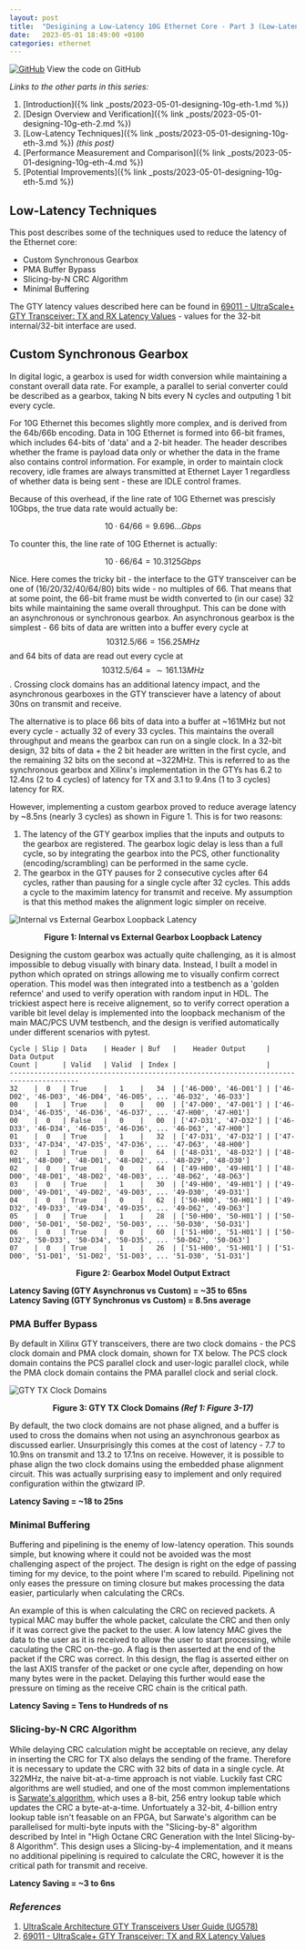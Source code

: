 ```yaml
---
layout: post
title:  "Desigining a Low-Latency 10G Ethernet Core - Part 3 (Low-Latency Techniques)"
date:   2023-05-01 18:49:00 +0100
categories: ethernet
---
```


<script type="text/javascript" async
 src="https://cdn.mathjax.org/mathjax/latest/MathJax.js?config=TeX-MML-AM_CHTML">
</script>

[![GitHub](https://img.shields.io/badge/github-%23121011.svg?style=for-the-badge&logo=github&logoColor=white)](https://github.com/ttchisholm/10g-low-latency-ethernet) View the code on GitHub 

*Links to the other parts in this series:*
1. [Introduction]({% link _posts/2023-05-01-designing-10g-eth-1.md %}) 
2. [Design Overview and Verification]({% link _posts/2023-05-01-designing-10g-eth-2.md %}) 
3. [Low-Latency Techniques]({% link _posts/2023-05-01-designing-10g-eth-3.md %}) *(this post)*
4. [Performance Measurement and Comparison]({% link _posts/2023-05-01-designing-10g-eth-4.md %})
5. [Potential Improvements]({% link _posts/2023-05-01-designing-10g-eth-5.md %})

## Low-Latency Techniques

This post describes some of the techniques used to reduce the latency of the Ethernet core:

- Custom Synchronous Gearbox
- PMA Buffer Bypass
- Slicing-by-N CRC Algorithm
- Minimal Buffering

The GTY latency values described here can be found in [69011 - UltraScale+ GTY Transceiver: TX and RX Latency Values](https://support.xilinx.com/s/article/69011) - values for the 32-bit internal/32-bit interface are used.



## Custom Synchronous Gearbox

In digital logic, a gearbox is used for width conversion while maintaining a constant overall data rate. For example, a parallel to serial converter could be described as a gearbox, taking N bits every N cycles and outputing 1 bit every cycle. 

For 10G Ethernet this becomes slightly more complex, and is derived from the 64b/66b encoding. Data in 10G Ethernet is formed into 66-bit frames, which includes 64-bits of 'data' and a 2-bit header. The header describes whether the frame is payload data only or whether the data in the frame also contains control information. For example, in order to maintain clock recovery, idle frames are always transmitted at Ethernet Layer 1 regardless of whether data is being sent - these are IDLE control frames.

Because of this overhead, if the line rate of 10G Ethernet was prescisly 10Gbps, the true data rate would actually be:

$$10 \cdot 64/66 = 9.696...Gbps$$

To counter this, the line rate of 10G Ethernet is actually:

$$10 \cdot 66/64 = 10.3125Gbps$$

Nice. Here comes the tricky bit - the interface to the GTY transceiver can be one of (16/20/32/40/64/80) bits wide - no multiples of 66. That means that at some point, the 66-bit frame must be width converted to (in our case) 32 bits while maintaining the same overall throughput. This can be done with an asynchronous or synchronous gearbox. An asynchronous gearbox is the simplest - 66 bits of data are written into a buffer every cycle at $$10312.5/66 = 156.25MHz$$ and 64 bits of data are read out every cycle at $$10312.5/64 = \sim161.13MHz$$. Crossing clock domains has an additional latency impact, and the asynchronous gearboxes in the GTY transciever have a latency of about 30ns on transmit and receive. 

The alternative is to place 66 bits of data into a buffer at ~161MHz but not every cycle - actually 32 of every 33 cycles. This maintains the overall throughput and means the gearbox can run on a single clock. In a 32-bit design, 32 bits of data + the 2 bit header are written in the first cycle, and the remaining 32 bits on the second at ~322MHz. This is referred to as the synchronous gearbox and Xilinx's implementation in the GTYs has 6.2 to 12.4ns (2 to 4 cycles) of latency for TX and 3.1 to 9.4ns (1 to 3 cycles) latency for RX.

However, implementing a custom gearbox proved to reduce average latency by ~8.5ns (nearly 3 cycles) as shown in Figure 1. This is for two reasons:

1. The latency of the GTY gearbox implies that the inputs and outputs to the gearbox are registered. The gearbox logic delay is less than a full cycle, so by integrating the gearbox into the PCS, other functionality (encoding/scrambling) can be performed in the same cycle.
2. The gearbox in the GTY pauses for 2 consecutive cycles after 64 cycles, rather than pausing for a single cycle after 32 cycles. This adds a cycle to the maximim latency for transmit and receive. My assumption is that this method makes the alignment logic simpler on receive. 

![Internal vs External Gearbox Loopback Latency](/assets/images/designing-10g-eth/latency-hist.png)
<p style="text-align: center;"><b>Figure 1: Internal vs External Gearbox Loopback Latency</b></p>

Designing the custom gearbox was actually quite challenging, as it is almost impossible to debug visually with binary data. Instead, I built a model in python which oprated on strings allowing me to visually confirm correct operation. This model was then integrated into a testbench as a 'golden refernce' and used to verify operation with random input in HDL. The trickiest aspect here is receive alignement, so to verify correct operation a varible bit level delay is implemented into the loopback mechanism of the main MAC/PCS UVM testbench, and the design is verified automatically under different scenarios with pytest.

```
Cycle | Slip | Data    | Header | Buf   |    Header Output     |   Data Output
Count |      | Valid   | Valid  | Index |                      |  
---------------------------------------------------------------------------------------
32    |  0   | True    |   1    |   34  | ['46-D00', '46-D01'] | ['46-D02', '46-D03', '46-D04', '46-D05', ... '46-D32', '46-D33']
00    |  1   | True    |   0    |   00  | ['47-D00', '47-D01'] | ['46-D34', '46-D35', '46-D36', '46-D37', ... '47-H00', '47-H01']
00    |  0   | False   |   0    |   00  | ['47-D31', '47-D32'] | ['46-D33', '46-D34', '46-D35', '46-D36', ... '46-D63', '47-H00']
01    |  0   | True    |   1    |   32  | ['47-D31', '47-D32'] | ['47-D33', '47-D34', '47-D35', '47-D36', ... '47-D63', '48-H00']
02    |  1   | True    |   0    |   64  | ['48-D31', '48-D32'] | ['48-H01', '48-D00', '48-D01', '48-D02', ... '48-D29', '48-D30']
02    |  0   | True    |   0    |   64  | ['49-H00', '49-H01'] | ['48-D00', '48-D01', '48-D02', '48-D03', ... '48-D62', '48-D63']
03    |  0   | True    |   1    |   30  | ['49-H00', '49-H01'] | ['49-D00', '49-D01', '49-D02', '49-D03', ... '49-D30', '49-D31']
04    |  0   | True    |   0    |   62  | ['50-H00', '50-H01'] | ['49-D32', '49-D33', '49-D34', '49-D35', ... '49-D62', '49-D63']
05    |  0   | True    |   1    |   28  | ['50-H00', '50-H01'] | ['50-D00', '50-D01', '50-D02', '50-D03', ... '50-D30', '50-D31']
06    |  0   | True    |   0    |   60  | ['51-H00', '51-H01'] | ['50-D32', '50-D33', '50-D34', '50-D35', ... '50-D62', '50-D63']
07    |  0   | True    |   1    |   26  | ['51-H00', '51-H01'] | ['51-D00', '51-D01', '51-D02', '51-D03', ... '51-D30', '51-D31']
```
<p style="text-align: center;"><b>Figure 2: Gearbox Model Output Extract</b></p>

**Latency Saving (GTY Asynchronus vs Custom) =  ~35 to 65ns**  
**Latency Saving (GTY Synchronus vs Custom) =  8.5ns average**

### PMA Buffer Bypass

By default in Xilinx GTY transceivers, there are two clock domains - the PCS clock domain and PMA clock domain, shown for TX below. The PCS clock domain contains the PCS parallel clock and user-logic parallel clock, while the PMA clock domain contains the PMA parallel clock and serial clock.

![GTY TX Clock Domains](/assets/images/designing-10g-eth/gty-tx-clock-domains.png)
<p style="text-align: center;"><b>Figure 3: GTY TX Clock Domains <i>(Ref 1: Figure 3-17)</i></b></p>

By default, the two clock domains are not phase aligned, and a buffer is used to cross the domains when not using an asynchronous gearbox as discussed earlier. Unsurprisingly this comes at the cost of latency - 7.7 to 10.9ns on transmit and 13.2 to 17.1ns on receive. However, it is possible to phase align the two clock domains using the embedded phase alignment circuit. This was actually surprising easy to implement and only required configuration within the gtwizard IP.

**Latency Saving = ~18 to 25ns**

### Minimal Buffering

Buffering and pipelining is the enemy of low-latency operation. This sounds simple, but knowing where it could not be avoided was the most challenging aspect of the project. The design is right on the edge of passing timing for my device, to the point where I'm scared to rebuild. Pipelining not only eases the pressure on timing closure but makes processing the data easier, particularly when calculating the CRCs. 

An example of this is when calculating the CRC on recieved packets. A typical MAC may buffer the whole packet, calculate the CRC and then only if it was correct give the packet to the user. A low latency MAC gives the data to the user as it is received to allow the user to start processing, while caculating the CRC on-the-go. A flag is then asserted at the end of the packet if the CRC was correct. In this design, the flag is asserted either on the last AXIS transfer of the packet or one cycle after, depending on how many bytes were in the packet. Delaying this further would ease the pressure on timing as the receive CRC chain is the critical path.

**Latency Saving = Tens to Hundreds of ns**

### Slicing-by-N CRC Algorithm
While delaying CRC calculation might be acceptable on recieve, any delay in inserting the CRC for TX also delays the sending of the frame. Therefore it is necessary to update the CRC with 32 bits of data in a single cycle. At 322MHz, the naive bit-at-a-time approach is not viable. Luckily fast CRC algorithms are well studied, and one of the most common implementations is [Sarwate's algorithm](https://www.kernel.org/doc/Documentation/crc32.txt), which uses a 8-bit, 256 entry lookup table which updates the CRC a byte-at-a-time. Unfortuately a 32-bit, 4-billion entry lookup table isn't feasable on an FPGA, but Sarwate's algorithm can be parallelised for multi-byte inputs with the "Slicing-by-8" algorithm described by Intel in "High Octane CRC Generation with the Intel Slicing-by-8 Algorithm". This design uses a Slicing-by-4 implementation, and it means no additional pipelining is required to calculate the CRC, however it is the critical path for transmit and receive. 

**Latency Saving = ~3 to 6ns**

### *References*
1. [UltraScale Architecture GTY Transceivers User Guide (UG578)](https://docs.xilinx.com/v/u/en-US/ug578-ultrascale-gty-transceivers)
2. [69011 - UltraScale+ GTY Transceiver: TX and RX Latency Values](https://support.xilinx.com/s/article/69011)
